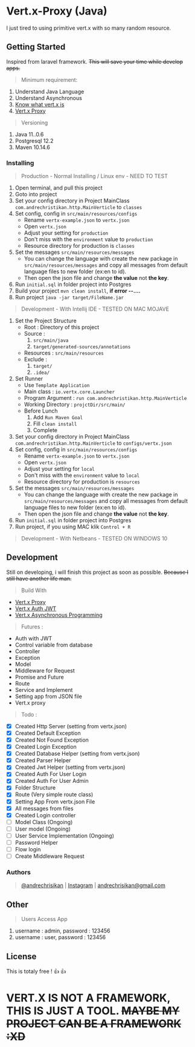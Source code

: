 # Vert.x-Proxy (Java)
I just tired to using primitive vert.x with so many random resource.

## Getting Started
Inspired from laravel framework. ~~This will save your time while develop apps.~~

>Minimum requirement: 
1. Understand Java Language
2. Understand Asynchronous
3. [Know what vert.x is](https://vertx.io)
4. [Vert.x Proxy](https://vertx.io/docs/vertx-service-proxy/java/)

> Versioning
1. Java 11..0.6
2. Postgresql 12.2
3. Maven 10.14.6

### Installing
> Production - Normal Installing / Linux env - NEED TO TEST
1. Open terminal, and pull this project
2. Goto into project
3. Set your config directory in Project MainClass `com.andrechristikan.http.MainVerticle` to `classes`
4. Set config, config in `src/main/resources/configs`
   - Rename `vertx-example.json` to `vertx.json`
   - Open `vertx.json`
   - Adjust your setting for `production`
   - Don't miss with the `environment` value to `production`
   - Resource directory for production is `classes`
5. Set the messages `src/main/resources/messages`
   - You can change the language with create the new package in `src/main/resources/messages` and copy all messages from default language files to new folder (ex:en to id). 
   - Then open the json file and change **the value** not **the key**.
6. Run `initial.sql` in folder project into Postgres
7. Build your project `mvn clean install`, **if error --....**
8. Run project `java -jar target/FileName.jar`

> Development - With Intellij IDE - TESTED ON MAC MOJAVE
1. Set the Project Structure
    - Root : Directory of this project
    - Source : 
        1. `src/main/java`
        2. `target/generated-sources/annotations`
    - Resources : `src/main/resources`
    - Exclude : 
        1. `target/`
        2. `.idea/`
2. Set Runner
    - Use `Template Application`
    - Main class : `io.vertx.core.Launcher`
    - Program Argument : `run com.andrechristikan.http.MainVerticle`
    - Working Directory : `projctDir/src/main/`
    - Before Lunch
        1. Add `Run Maven Goal`
        2. Fill `clean install`
        3. Complete
3. Set your config directory in Project MainClass `com.andrechristikan.http.MainVerticle` to `configs/vertx.json`
4. Set config, config in `src/main/resources/configs`
   - Rename `vertx-example.json` to `vertx.json`
   - Open `vertx.json`
   - Adjust your setting for `local`
   - Don't miss with the `environment` value to `local`
   - Resource directory for production is `resources`
5. Set the messages `src/main/resources/messages`
   - You can change the language with create the new package in `src/main/resources/messages` and copy all messages from default language files to new folder (ex:en to id). 
   - Then open the json file and change **the value** not **the key**.
6. Run `initial.sql` in folder project into Postgres
7. Run project, if you using MAC klik `Control + R`
   
> Development - With Netbeans - TESTED ON WINDOWS 10
   
## Development
Still on developing, i will finish this project as soon as possible.
~~Because I still have another life man.~~

> Build With
* [Vert.x Proxy](https://vertx.io/docs/vertx-service-proxy/java/)
* [Vert.x Auth JWT](https://vertx.io/docs/vertx-auth-jwt/java/)
* [Vert.x Asynchronous Programming](https://vertx.io/docs/guide-for-java-devs/)


> Futures :
- Auth with JWT
- Control variable from database
- Controller
- Exception
- Model
- Middleware for Request
- Promise and Future
- Route
- Service and Implement
- Setting app from JSON file
- Vert.x proxy


> Todo :
- [x] Created Http Server (setting from vertx.json)
- [x] Created Default Exception
- [x] Created Not Found Exception
- [x] Created Login Exception
- [x] Created Database Helper (setting from vertx.json)
- [x] Created Parser Helper
- [x] Created Jwt Helper (setting from vertx.json)
- [x] Created Auth For User Login
- [x] Created Auth For User Admin
- [x] Folder Structure
- [x] Route (Very simple route class)
- [x] Setting App From vertx.json File
- [x] All messages from files
- [x] Created Login controller
- [ ] Model Class (Ongoing)
- [ ] User model (Ongoing)
- [ ] User Service Implementation (Ongoing)
- [ ] Password Helper
- [ ] Flow login
- [ ] Create Middleware Request

### Authors
> [@andrechrisikan](https://github.com/andrechristikan) | [Instagram](https://instagram.com/andrechristikan) | andrechrisikan@gmail.com

## Other
> Users Access App
1. username : admin, password : 123456
2. username : user, password : 123456

## License
This is totaly free ! :+1: :+1:

# VERT.X IS NOT A FRAMEWORK, THIS IS JUST A TOOL. ~~MAYBE MY PROJECT CAN BE A FRAMEWORK :XD~~
